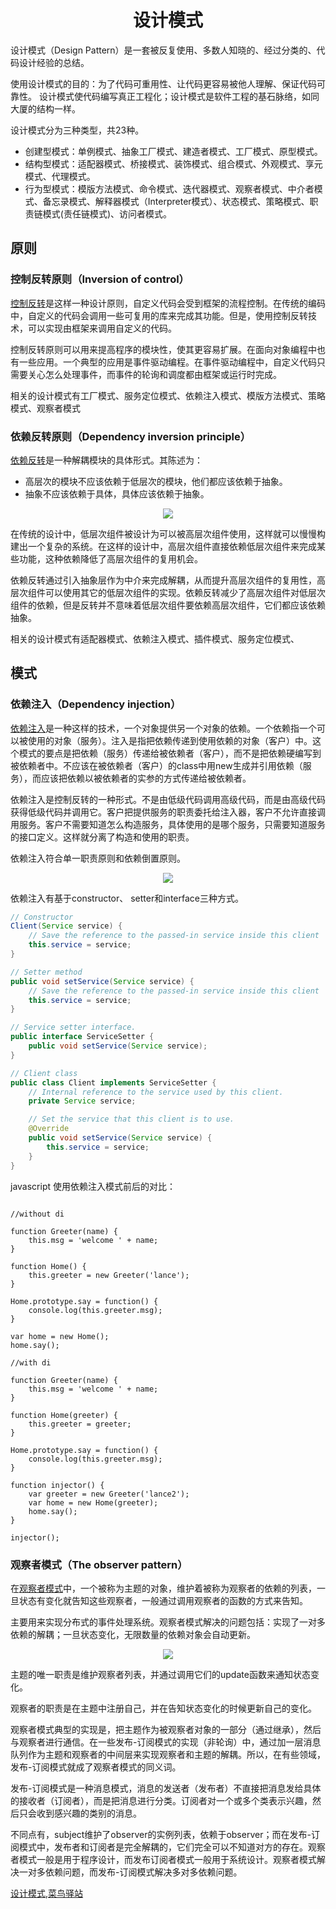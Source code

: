 <h1 align="center">设计模式</h1>

设计模式（Design Pattern）是一套被反复使用、多数人知晓的、经过分类的、代码设计经验的总结。

使用设计模式的目的：为了代码可重用性、让代码更容易被他人理解、保证代码可靠性。 设计模式使代码编写真正工程化；设计模式是软件工程的基石脉络，如同大厦的结构一样。

设计模式分为三种类型，共23种。

- 创建型模式：单例模式、抽象工厂模式、建造者模式、工厂模式、原型模式。
- 结构型模式：适配器模式、桥接模式、装饰模式、组合模式、外观模式、享元模式、代理模式。
- 行为型模式：模版方法模式、命令模式、迭代器模式、观察者模式、中介者模式、备忘录模式、解释器模式（Interpreter模式）、状态模式、策略模式、职责链模式(责任链模式)、访问者模式。


原则
-

### 控制反转原则（Inversion of control）

<a href="https://en.wikipedia.org/wiki/Dependency_injection" target="_blank">控制反转</a>是这样一种设计原则，自定义代码会受到框架的流程控制。在传统的编码中，自定义的代码会调用一些可复用的库来完成其功能。但是，使用控制反转技术，可以实现由框架来调用自定义的代码。

控制反转原则可以用来提高程序的模块性，使其更容易扩展。在面向对象编程中也有一些应用。一个典型的应用是事件驱动编程。在事件驱动编程中，自定义代码只需要关心怎么处理事件，而事件的轮询和调度都由框架或运行时完成。

相关的设计模式有工厂模式、服务定位模式、依赖注入模式、模版方法模式、策略模式、观察者模式

### 依赖反转原则（Dependency inversion principle）

<a href="https://en.wikipedia.org/wiki/Dependency_inversion_principle" target="_blank">依赖反转</a>是一种解耦模块的具体形式。其陈述为：

- 高层次的模块不应该依赖于低层次的模块，他们都应该依赖于抽象。
- 抽象不应该依赖于具体，具体应该依赖于抽象。

<p align="center"><img src="/images/posts/2017-08-20/DIPLayersPattern.png" /></p>

在传统的设计中，低层次组件被设计为可以被高层次组件使用，这样就可以慢慢构建出一个复杂的系统。在这样的设计中，高层次组件直接依赖低层次组件来完成某些功能，这种依赖降低了高层次组件的复用机会。

依赖反转通过引入抽象层作为中介来完成解耦，从而提升高层次组件的复用性，高层次组件可以使用其它的低层次组件的实现。依赖反转减少了高层次组件对低层次组件的依赖，但是反转并不意味着低层次组件要依赖高层次组件，它们都应该依赖抽象。

相关的设计模式有适配器模式、依赖注入模式、插件模式、服务定位模式、

模式
-

### 依赖注入（Dependency injection）

<a href="https://en.wikipedia.org/wiki/Dependency_injection" target="_blank">依赖注入</a>是一种这样的技术，一个对象提供另一个对象的依赖。一个依赖指一个可以被使用的对象（服务）。注入是指把依赖传递到使用依赖的对象（客户）中。这个模式的要点是把依赖（服务）传递给被依赖者（客户），而不是把依赖硬编写到被依赖者中。不应该在被依赖者（客户）的class中用new生成并引用依赖（服务），而应该把依赖以被依赖者的实参的方式传递给被依赖者。

依赖注入是控制反转的一种形式。不是由低级代码调用高级代码，而是由高级代码获得低级代码并调用它。客户把提供服务的职责委托给注入器，客户不允许直接调用服务。客户不需要知道怎么构造服务，具体使用的是哪个服务，只需要知道服务的接口定义。这样就分离了构造和使用的职责。

依赖注入符合单一职责原则和依赖倒置原则。

<p align="center"><img src="/images/posts/2017-08-20/Dependency_Injection_Design_Pattern_UML.jpg" /></p>

依赖注入有基于constructor、 setter和interface三种方式。

```java
// Constructor
Client(Service service) {
    // Save the reference to the passed-in service inside this client
    this.service = service;
}
```

```java
// Setter method
public void setService(Service service) {
    // Save the reference to the passed-in service inside this client
    this.service = service;
}
```

```java
// Service setter interface.
public interface ServiceSetter {
    public void setService(Service service);
}

// Client class
public class Client implements ServiceSetter {
    // Internal reference to the service used by this client.
    private Service service;

    // Set the service that this client is to use.
    @Override
    public void setService(Service service) {
        this.service = service;
    }
}
```

javascript 使用依赖注入模式前后的对比：

```

//without di

function Greeter(name) {
	this.msg = 'welcome ' + name;
}

function Home() {
	this.greeter = new Greeter('lance');
}

Home.prototype.say = function() {
	console.log(this.greeter.msg);
}

var home = new Home();
home.say();

//with di

function Greeter(name) {
	this.msg = 'welcome ' + name;
}

function Home(greeter) {
	this.greeter = greeter;
}

Home.prototype.say = function() {
	console.log(this.greeter.msg);
}

function injector() {
	var greeter = new Greeter('lance2');
	var home = new Home(greeter);
	home.say();
}

injector();

```

### 观察者模式（The observer pattern）

在<a href="https://en.wikipedia.org/wiki/Dependency_inversion_principle" target="_blank">观察者模式</a>中，一个被称为主题的对象，维护着被称为观察者的依赖的列表，一旦状态有变化就告知这些观察者，一般通过调用观察者的函数的方式来告知。

主要用来实现分布式的事件处理系统。观察者模式解决的问题包括：实现了一对多依赖的解耦；一旦状态变化，无限数量的依赖对象会自动更新。

<p align="center"><img src="/images/posts/2017-08-20/Observer_Design_Pattern_UML.jpg" /></p>

主题的唯一职责是维护观察者列表，并通过调用它们的update函数来通知状态变化。

观察者的职责是在主题中注册自己，并在告知状态变化的时候更新自己的变化。

观察者模式典型的实现是，把主题作为被观察者对象的一部分（通过继承），然后与观察者进行通信。在一些发布-订阅模式的实现（非轮询）中，通过加一层消息队列作为主题和观察者的中间层来实现观察者和主题的解耦。所以，在有些领域，发布-订阅模式就成了观察者模式的同义词。

发布-订阅模式是一种消息模式，消息的发送者（发布者）不直接把消息发给具体的接收者（订阅者），而是把消息进行分类。订阅者对一个或多个类表示兴趣，然后只会收到感兴趣的类别的消息。

不同点有，subject维护了observer的实例列表，依赖于observer；而在发布-订阅模式中，发布者和订阅者是完全解耦的，它们完全可以不知道对方的存在。观察者模式一般是用于程序设计，而发布订阅者模式一般用于系统设计。观察者模式解决一对多依赖问题，而发布-订阅模式解决多对多依赖问题。



<a href="http://www.runoob.com/design-pattern/design-pattern-tutorial.html" target="_blank">设计模式,菜鸟驿站</a>

